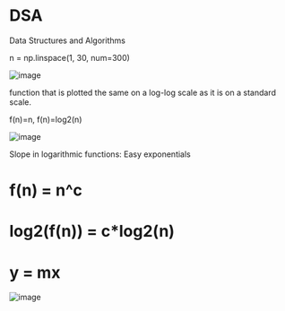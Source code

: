 # DSA
Data Structures and Algorithms

n = np.linspace(1, 30, num=300)

![image](https://github.com/BuildThingsWithPKR/DSA/assets/157862225/1d83a4a1-45b6-4eb8-a362-2d268fdf1e8f)


function that is plotted the same on a log-log scale as it is on a standard
scale.


f(n)=n, f(n)=log2(n)

![image](https://github.com/BuildThingsWithPKR/DSA/assets/157862225/76ba7f71-8a24-497d-923d-8581f97fe02a)

Slope in logarithmic functions: Easy exponentials
# f(n) = n^c
# log2(f(n)) = c*log2(n)
# y = mx

![image](https://github.com/BuildThingsWithPKR/DSA/assets/157862225/1e206aff-feb5-4f56-aa8b-8e1bc87ac34b)
